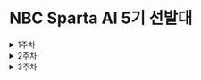 # NBC Sparta AI 5기 선발대 
<details>
<summary> 1주차 </summary>

## 1주차 강의 정리(블로그)
> [타입별 메서드](https://codemte.tistory.com/68)

> [프로세스와 스레드](https://codemte.tistory.com/69)

## 1주차 실습 과제
> [firstweek branch](https://github.com/saddeveloper99/SBD-assignments/tree/firstweek)

</details>


<details>
<summary> 2주차 </summary>

## 2주차 강의 정리(블로그)
> [코루틴]()

> [asyncio]()

> [패키지 의존성 관리](https://codemte.tistory.com/87)

## 2주차 실습 과제
> [secondweek branch](https://github.com/saddeveloper99/SBD-assignments/tree/secondweek)

</details>

<details>
<summary> 3주차 </summary>

## 3주차 강의 정리(블로그)
> [재귀함수]()

> [클래스 심화]()

## 2주차 실습 과제
> [thirdweek branch](https://github.com/saddeveloper99/SBD-assignments/tree/thirdweek)

</details>

